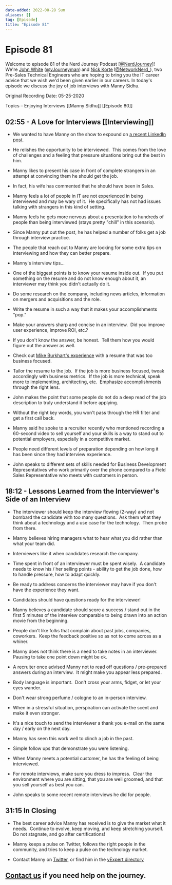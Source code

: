 ```yaml
---
date-added: 2022-08-28 Sun
aliases: []
tag: [Episode]
title: "Episode 81"
---
```


# Episode 81

Welcome to episode 81 of the Nerd Journey Podcast [[@NerdJourney](https://twitter.com/NerdJourney/)]! We're [John White](https://www.linkedin.com/in/vJourneyman/) ([@vJourneyman](https://twitter.com/vJourneyman)) and [Nick Korte](https://www.linkedin.com/in/nickkortenetworknerd/) ([@NetworkNerd_](https://twitter.com/NetworkNerd_/)), two Pre-Sales Technical Engineers who are hoping to bring you the IT career advice that we wish we'd been given earlier in our careers. In today's episode we discuss the joy of job interviews with Manny Sidhu.   

Original Recording Date: 05-25-2020 

Topics – Enjoying Interviews [[Manny Sidhu]] [[Episode 80]]

## 02:55 - A Love for Interviews [[Interviewing]]

* We wanted to have Manny on the show to expound on [a recent LinkedIn post](https://www.linkedin.com/posts/activity-6660809980800835584-Lt5F). 

* He relishes the opportunity to be interviewed.  This comes from the love of challenges and a feeling that pressure situations bring out the best in him. 

* Manny likes to present his case in front of complete strangers in an attempt at convincing them he should get the job. 

* In fact, his wife has commented that he should have been in Sales. 

* Manny feels a lot of people in IT are not experienced in being interviewed and may be wary of it.  He specifically has not had issues talking with strangers in this kind of setting. 

* Manny feels he gets more nervous about a presentation to hundreds of people than being interviewed (stays pretty "chill" in this scenario). 

* Since Manny put out the post, he has helped a number of folks get a job through interview practice.   

* The people that reach out to Manny are looking for some extra tips on interviewing and how they can better prepare. 

* Manny's interview tips… 

* One of the biggest points is to know your resume inside out.  If you put something on the resume and do not know enough about it, an interviewer may think you didn't actually do it. 

* Do some research on the company, including news articles, information on mergers and acquisitions and the role. 

* Write the resume in such a way that it makes your accomplishments "pop." 

* Make your answers sharp and concise in an interview.  Did you improve user experience, improve ROI, etc.?   

* If you don't know the answer, be honest.  Tell them how you would figure out the answer as well. 

* Check out [Mike Burkhart's experience](http://nerd-journey.com/your-position-has-been-eliminated-with-mike-burkhart/) with a resume that was too business focused. 

* Tailor the resume to the job.  If the job is more business focused, tweak accordingly with business metrics.  If the job is more technical, speak more to implementing, architecting, etc.  Emphasize accomplishments through the right lens. 

* John makes the point that some people do not do a deep read of the job description to truly understand it before applying. 

* Without the right key words, you won't pass through the HR filter and get a first call back. 

* Manny said he spoke to a recruiter recently who mentioned recording a 60-second video to sell yourself and your skills is a way to stand out to potential employers, especially in a competitive market. 

* People need different levels of preparation depending on how long it has been since they had interview experience. 

* John speaks to different sets of skills needed for Business Development Representatives who work primarily over the phone compared to a Field Sales Representative who meets with customers in person. 

## 18:12 - Lessons Learned from the Interviewer's Side of an Interview 

* The interviewer should keep the interview flowing (2-way) and not bombard the candidate with too many questions.  Ask them what they think about a technology and a use case for the technology.  Then probe from there. 

* Manny believes hiring managers what to hear what you did rather than what your team did. 

* Interviewers like it when candidates research the company. 

* Time spent in front of an interviewer must be spent wisely.  A candidate needs to know his / her selling points - ability to get the job done, how to handle pressure, how to adapt quickly.   

* Be ready to address concerns the interviewer may have if you don't have the experience they want. 

* Candidates should have questions ready for the interviewer! 

* Manny believes a candidate should score a success / stand out in the first 5 minutes of the interview comparable to being drawn into an action movie from the beginning. 

* People don't like folks that complain about past jobs, companies, coworkers.  Keep the feedback positive so as not to come across as a whiner. 

* Manny does not think there is a need to take notes in an interviewer.  Pausing to take one point down might be ok. 

* A recruiter once advised Manny not to read off questions / pre-prepared answers during an interview.  It might make you appear less prepared. 

* Body language is important.  Don't cross your arms, fidget, or let your eyes wander.   

* Don't wear strong perfume / cologne to an in-person interview. 

* When in a stressful situation, perspiration can activate the scent and make it even stronger.  

* It's a nice touch to send the interviewer a thank you e-mail on the same day / early on the next day. 

* Manny has seen this work well to clinch a job in the past. 

* Simple follow ups that demonstrate you were listening. 

* When Manny meets a potential customer, he has the feeling of being interviewed. 

* For remote interviews, make sure you dress to impress.  Clear the environment where you are sitting, that you are well groomed, and that you sell yourself as best you can. 

* John speaks to some recent remote interviews he did for people. 

## 31:15 In Closing 

* The best career advice Manny has received is to give the market what it needs.  Continue to evolve, keep moving, and keep stretching yourself.  Do not stagnate, and go after certifications! 

* Manny keeps a pulse on Twitter, follows the right people in the community, and tries to keep a pulse on the technology market.   

* Contact Manny on [Twitter](https://twitter.com/MannySidhu2), or find him in the [vExpert directory](https://vexpert.vmware.com/directory) 

## [Contact us](https://twitter.com/NerdJourney) if you need help on the journey.